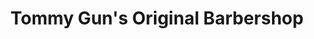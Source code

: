 ---
title: "Tommy Gun's Original Barbershop"
url: /kelowna/tommy-guns-original-barbershop/
shop: Friseur
---